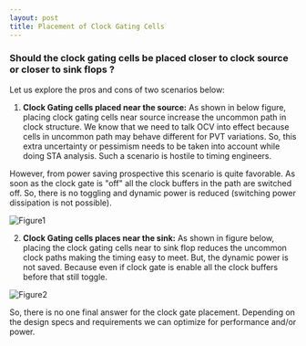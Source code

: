 ```yaml
---
layout: post
title: Placement of Clock Gating Cells
---
```


### Should the clock gating cells be placed closer to clock source or closer to sink flops ?

Let us explore the pros and cons of two scenarios below:

1. **Clock Gating cells placed near the source:** As shown in below figure, placing clock gating cells near source increase the uncommon path in clock structure. We know that we need to talk OCV into effect because cells in uncommon path may behave different for PVT variations. So, this extra uncertainty or pessimism needs to be taken into account while doing STA analysis. Such a scenario is hostile to timing engineers.

However, from power saving prospective this scenario is quite favorable. As soon as the clock gate is "off" all the clock buffers in the path are switched off. So, there is no toggling and dynamic power is reduced (switching power dissipation is not possible).

![Figure1](http://3.bp.blogspot.com/-o-yNxIaMpKI/UeAJEvTYiTI/AAAAAAAAAeI/ELGWri2xdL0/s1600/Case_1.png)

2. **Clock Gating cells places near the sink:** As shown in figure below, placing the clock gating cells near to sink flop reduces the uncommon clock paths making the timing easy to meet. But, the dynamic power is not saved. Because even if clock gate is enable all the clock buffers before that still toggle.

![Figure2](http://1.bp.blogspot.com/-tqYP1d-ClqI/UeAGP55LDPI/AAAAAAAAAd0/zF02I9tYhAI/s1600/Case_1.png)


So, there is no one final answer for the clock gate placement. Depending on the design specs and requirements we can optimize for performance and/or power. 
